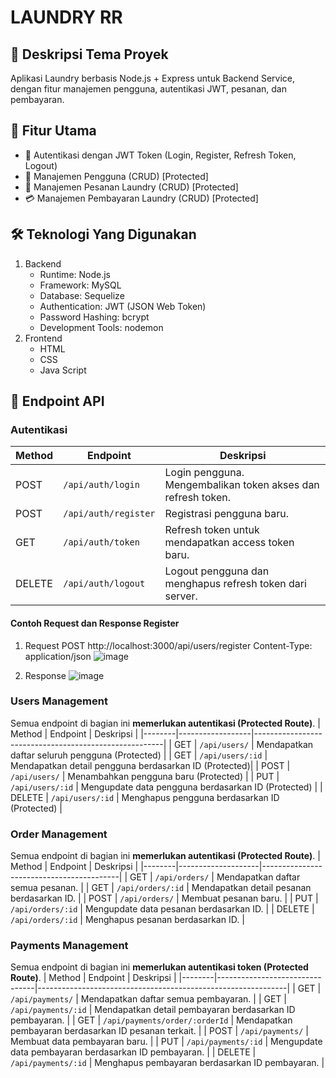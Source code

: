 # LAUNDRY RR
## 📝 Deskripsi Tema Proyek
Aplikasi Laundry berbasis Node.js + Express untuk Backend Service, dengan fitur manajemen pengguna, autentikasi JWT, pesanan, dan pembayaran.

## 🚀 Fitur Utama
- 🔑 Autentikasi dengan JWT Token (Login, Register, Refresh Token, Logout)
- 👤 Manajemen Pengguna (CRUD) [Protected]
- 🧺 Manajemen Pesanan Laundry (CRUD) [Protected]
- 💳 Manajemen Pembayaran Laundry (CRUD) [Protected]

## 🛠️ Teknologi Yang Digunakan
1. Backend
   - Runtime: Node.js
   - Framework: MySQL
   - Database: Sequelize
   - Authentication: JWT (JSON Web Token)
   - Password Hashing: bcrypt
   - Development Tools: nodemon
3. Frontend
   - HTML
   - CSS
   - Java Script

## 🔑 Endpoint API
### Autentikasi
| Method | Endpoint            | Deskripsi                                                              |
|--------|---------------------|------------------------------------------------------------------------|
| POST   | `/api/auth/login`   | Login pengguna. Mengembalikan token akses dan refresh token.            |
| POST   | `/api/auth/register`| Registrasi pengguna baru.                                              |
| GET    | `/api/auth/token`   | Refresh token untuk mendapatkan access token baru.                     |
| DELETE | `/api/auth/logout`  | Logout pengguna dan menghapus refresh token dari server.               |
#### Contoh Request dan Response Register
1. Request
POST http://localhost:3000/api/users/register
Content-Type: application/json
![image](https://github.com/user-attachments/assets/6fb23fee-ab3f-4be5-8f25-301ea89fbfe3)

2. Response
![image](https://github.com/user-attachments/assets/832a4842-74ea-42cf-b1d0-3b969739412f)




### Users Management
Semua endpoint di bagian ini **memerlukan autentikasi (Protected Route)**.
| Method | Endpoint         | Deskripsi                                              |
|--------|------------------|-------------------------------------------------------|
| GET    | `/api/users/`    | Mendapatkan daftar seluruh pengguna (Protected)       |
| GET    | `/api/users/:id` | Mendapatkan detail pengguna berdasarkan ID (Protected)|
| POST   | `/api/users/`    | Menambahkan pengguna baru (Protected)                 |
| PUT    | `/api/users/:id` | Mengupdate data pengguna berdasarkan ID (Protected)   |
| DELETE | `/api/users/:id` | Menghapus pengguna berdasarkan ID (Protected)         |

### Order Management
Semua endpoint di bagian ini **memerlukan autentikasi (Protected Route)**.
| Method | Endpoint           | Deskripsi                                |
|--------|--------------------|------------------------------------------|
| GET    | `/api/orders/`     | Mendapatkan daftar semua pesanan.       |
| GET    | `/api/orders/:id`  | Mendapatkan detail pesanan berdasarkan ID. |
| POST   | `/api/orders/`     | Membuat pesanan baru.                   |
| PUT    | `/api/orders/:id`  | Mengupdate data pesanan berdasarkan ID. |
| DELETE | `/api/orders/:id`  | Menghapus pesanan berdasarkan ID.       |

### Payments Management
Semua endpoint di bagian ini **memerlukan autentikasi token (Protected Route)**.
| Method | Endpoint                       | Deskripsi                                                     |
|--------|--------------------------------|--------------------------------------------------------------|
| GET    | `/api/payments/`               | Mendapatkan daftar semua pembayaran.                         |
| GET    | `/api/payments/:id`            | Mendapatkan detail pembayaran berdasarkan ID pembayaran.     |
| GET    | `/api/payments/order/:orderId` | Mendapatkan pembayaran berdasarkan ID pesanan terkait.       |
| POST   | `/api/payments/`               | Membuat data pembayaran baru.                                |
| PUT    | `/api/payments/:id`            | Mengupdate data pembayaran berdasarkan ID pembayaran.        |
| DELETE | `/api/payments/:id`            | Menghapus pembayaran berdasarkan ID pembayaran.              |
